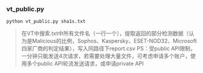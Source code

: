 ### vt_public.py
```
python vt_public.py sha1s.txt
```
> 在VT中搜索.txt中所有文件名（一行一个），提取返回的部分检测数据（认为是Malicious的比例，Sophos、Kaspersky、ESET-NOD32、Microsoft四家厂商的判定结果），写入同路径下report.csv
> PS：受public API限制，一分钟只能发送4次请求，若需要处理大量文件，可考虑申请多个账户，使用多个public API轮流发送请求，或申请private API